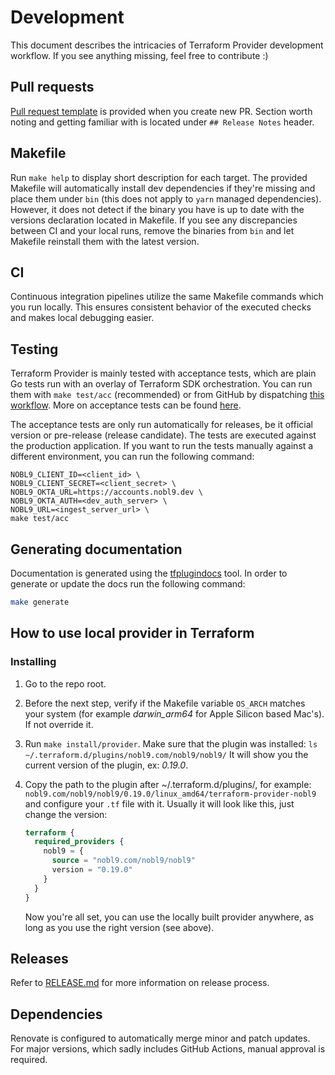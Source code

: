 # Development

This document describes the intricacies of Terraform Provider development
workflow.
If you see anything missing, feel free to contribute :)

## Pull requests

[Pull request template](../.github/pull_request_template.md)
is provided when you create new PR.
Section worth noting and getting familiar with is located under
`## Release Notes` header.

## Makefile

Run `make help` to display short description for each target.
The provided Makefile will automatically install dev dependencies if they're
missing and place them under `bin`
(this does not apply to `yarn` managed dependencies).
However, it does not detect if the binary you have is up to date with the
versions declaration located in Makefile.
If you see any discrepancies between CI and your local runs, remove the
binaries from `bin` and let Makefile reinstall them with the latest version.

## CI

Continuous integration pipelines utilize the same Makefile commands which
you run locally. This ensures consistent behavior of the executed checks
and makes local debugging easier.

## Testing

Terraform Provider is mainly tested with acceptance tests, which are plain Go
tests run with an overlay of Terraform SDK orchestration.
You can run them with `make test/acc` (recommended) or from GitHub by dispatching
[this workflow](https://github.com/nobl9/terraform-provider-nobl9/actions/workflows/acc-tests-dispatch.yml).
More on acceptance tests can be found
[here](https://developer.hashicorp.com/terraform/plugin/sdkv2/testing/acceptance-tests).

The acceptance tests are only run automatically for releases, be it official
version or pre-release (release candidate).
The tests are executed against the production application.
If you want to run the tests manually against a different environment, you can
run the following command:

```shell
NOBL9_CLIENT_ID=<client_id> \
NOBL9_CLIENT_SECRET=<client_secret> \
NOBL9_OKTA_URL=https://accounts.nobl9.dev \
NOBL9_OKTA_AUTH=<dev_auth_server> \
NOBL9_URL=<ingest_server_url> \
make test/acc
```

## Generating documentation

Documentation is generated using the
[tfplugindocs](https://github.com/hashicorp/terraform-plugin-docs) tool.
In order to generate or update the docs run the following command:

```sh
make generate
```

## How to use local provider in Terraform

### Installing

1. Go to the repo root.
2. Before the next step, verify if the Makefile variable `OS_ARCH` matches your
    system (for example *darwin_arm64* for Apple Silicon based Mac's).
    If not override it.
3. Run `make install/provider`. Make sure that the plugin was installed:
    `ls ~/.terraform.d/plugins/nobl9.com/nobl9/nobl9/`
    It will show you the current version of the plugin, ex: *0.19.0*.
4. Copy the path to the plugin after ~/.terraform.d/plugins/, for example:
    `nobl9.com/nobl9/nobl9/0.19.0/linux_amd64/terraform-provider-nobl9`
    and configure your `.tf` file with it.
    Usually it will look like this, just change the version:

    ```terraform
    terraform {
      required_providers {
        nobl9 = {
          source = "nobl9.com/nobl9/nobl9"
          version = "0.19.0"
        }
      }
    }
    ```

    Now you're all set, you can use the locally built provider anywhere, as long
    as you use the right version (see above).

## Releases

Refer to [RELEASE.md](./RELEASE.md) for more information on release process.

## Dependencies

Renovate is configured to automatically merge minor and patch updates.
For major versions, which sadly includes GitHub Actions, manual approval
is required.
